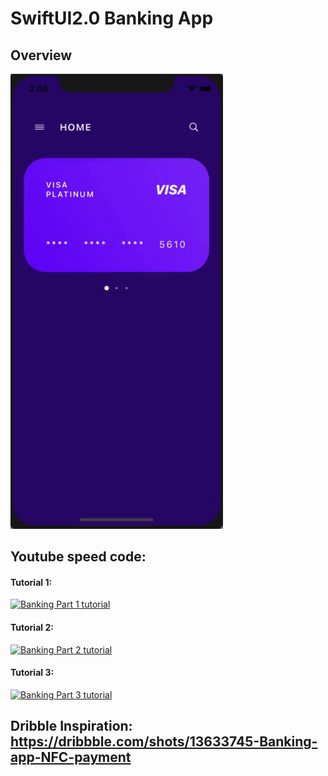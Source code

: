 # SwiftUI2.0 Banking App

## Overview

<p float="left">
<img src="https://github.com/kazimunshimun/SwiftUIBankingApp/raw/master/banking.gif" width="340">
</p>

## Youtube speed code:

#### Tutorial 1:
[![Banking Part 1 tutorial](http://img.youtube.com/vi/QwLIFepPZaw/0.jpg)](https://youtu.be/QwLIFepPZaw)

#### Tutorial 2:
[![Banking Part 2 tutorial](http://img.youtube.com/vi/KHshHCq4VKU/0.jpg)](https://youtu.be/KHshHCq4VKU)

#### Tutorial 3:
[![Banking Part 3 tutorial](http://img.youtube.com/vi/_8w7LlugRWY/0.jpg)](https://youtu.be/_8w7LlugRWY)

## Dribble Inspiration: https://dribbble.com/shots/13633745-Banking-app-NFC-payment
